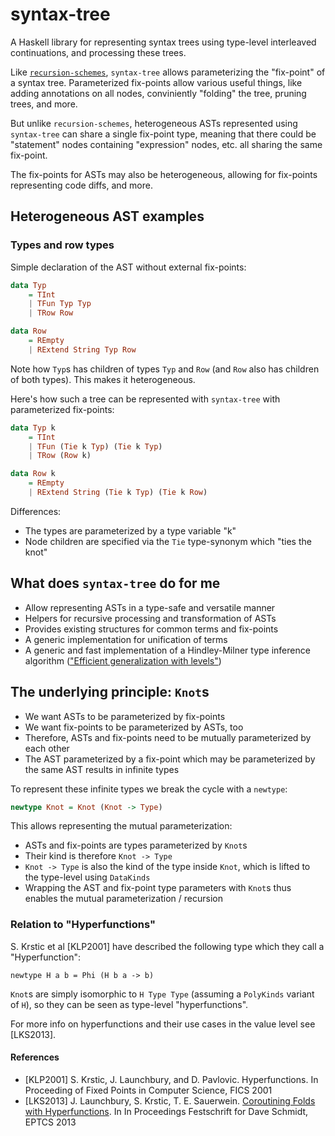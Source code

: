 # syntax-tree

A Haskell library for representing syntax trees using type-level interleaved continuations, and processing these trees.

Like [`recursion-schemes`](https://github.com/ekmett/recursion-schemes/),
`syntax-tree` allows parameterizing the "fix-point" of a syntax tree. Parameterized fix-points allow various useful things, like adding annotations on all nodes, conviniently "folding" the tree, pruning trees, and more.

But unlike `recursion-schemes`, heterogeneous ASTs represented using `syntax-tree` can share a single fix-point type,
meaning that there could be "statement" nodes containing "expression" nodes, etc. all sharing the same fix-point.

The fix-points for ASTs may also be heterogeneous, allowing for fix-points representing code diffs, and more.

## Heterogeneous AST examples

### Types and row types

Simple declaration of the AST without external fix-points:

```Haskell
data Typ
    = TInt
    | TFun Typ Typ
    | TRow Row

data Row
    = REmpty
    | RExtend String Typ Row
```

Note how `Typ`s has children of types `Typ` and `Row` (and `Row` also has children of both types). This makes it heterogeneous.

Here's how such a tree can be represented with `syntax-tree` with parameterized fix-points:

```Haskell
data Typ k
    = TInt
    | TFun (Tie k Typ) (Tie k Typ)
    | TRow (Row k)

data Row k
    = REmpty
    | RExtend String (Tie k Typ) (Tie k Row)
```

Differences:

* The types are parameterized by a type variable "k"
* Node children are specified via the `Tie` type-synonym which "ties the knot"

## What does `syntax-tree` do for me

* Allow representing ASTs in a type-safe and versatile manner
* Helpers for recursive processing and transformation of ASTs
* Provides existing structures for common terms and fix-points
* A generic implementation for unification of terms
* A generic and fast implementation of a Hindley-Milner type inference algorithm (["Efficient generalization with levels"](http://okmij.org/ftp/ML/generalization.html#levels))

## The underlying principle: `Knot`s

* We want ASTs to be parameterized by fix-points
* We want fix-points to be parameterized by ASTs, too
* Therefore, ASTs and fix-points need to be mutually parameterized by each other
* The AST parameterized by a fix-point which may be parameterized by the same AST results in infinite types

To represent these infinite types we break the cycle with a `newtype`:

```Haskell
newtype Knot = Knot (Knot -> Type)
```

This allows representing the mutual parameterization:

* ASTs and fix-points are types parameterized by `Knot`s
* Their kind is therefore `Knot -> Type`
* `Knot -> Type` is also the kind of the type inside `Knot`, which is lifted to the type-level using `DataKinds`
* Wrapping the AST and fix-point type parameters with `Knot`s thus enables the mutual parameterization / recursion

### Relation to "Hyperfunctions"

S. Krstic et al [KLP2001] have described the following type which they call a "Hyperfunction":

    newtype H a b = Phi (H b a -> b)

`Knot`s are simply isomorphic to `H Type Type` (assuming a `PolyKinds` variant of `H`), so they can be seen as type-level "hyperfunctions".

For more info on hyperfunctions and their use cases in the value level see [LKS2013].

#### References

* [KLP2001] S. Krstic, J. Launchbury, and D. Pavlovic. Hyperfunctions. In Proceeding of Fixed Points in Computer Science, FICS 2001
* [LKS2013] J. Launchbury, S. Krstic, T. E. Sauerwein. [Coroutining Folds with Hyperfunctions](https://arxiv.org/abs/1309.5135). In In Proceedings Festschrift for Dave Schmidt, EPTCS 2013
